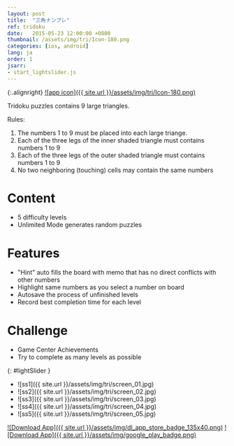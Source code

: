```yaml
---
layout: post
title:  "三角ナンプレ"
ref: tridoku
date:   2015-05-23 12:00:00 +0800
thumbnail: /assets/img/tri/Icon-180.png
categories: [ios, android]
lang: ja
order: 1
jsarr:
- start_lightslider.js
---
```


{:.alignright}
[![app icon]({{ site.url }}/assets/img/tri/Icon-180.png)][app-link-1]

Tridoku puzzles contains 9 large triangles.

Rules:
1. The numbers 1 to 9 must be placed into each large triange.
2. Each of the three legs of the inner shaded triangle must contains numbers 1 to 9
3. Each of the three legs of the outer shaded triangle must contains numbers 1 to 9
4. No two neighboring (touching) cells may contain the same numbers

# Content
- 5 difficulty levels
- Unlimited Mode generates random puzzles

# Features
- "Hint" auto fills the board with memo that has no direct conflicts with other numbers
- Highlight same numbers as you select a number on board
- Autosave the process of unfinished levels
- Record best completion time for each level

# Challenge
- Game Center Achievements
- Try to complete as many levels as possible


{: #lightSlider }
*   ![ss1]({{ site.url }}/assets/img/tri/screen_01.jpg)
*   ![ss2]({{ site.url }}/assets/img/tri/screen_02.jpg)
*   ![ss3]({{ site.url }}/assets/img/tri/screen_03.jpg)
*   ![ss4]({{ site.url }}/assets/img/tri/screen_04.jpg)
*   ![ss5]({{ site.url }}/assets/img/tri/screen_05.jpg)

[![Download App]({{ site.url }}/assets/img/dl_app_store_badge_135x40.png)][app-link-1]
[![Download App]({{ site.url }}/assets/img/google_play_badge.png)][app-link-a]

[app-link-1]: http://itunes.apple.com/app/id991239522
[app-link-a]: https://play.google.com/store/apps/details?id=com.stanleylam.tridoku
